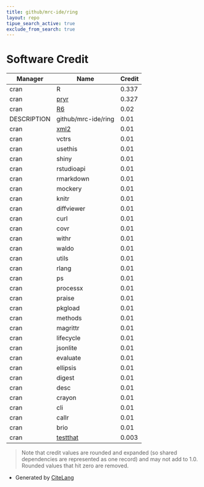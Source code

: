 ```yaml
---
title: github/mrc-ide/ring
layout: repo
tipue_search_active: true
exclude_from_search: true
---
```

# Software Credit

|Manager|Name|Credit|
|-------|----|------|
|cran|R|0.337|
|cran|[pryr](https://github.com/hadley/pryr)|0.327|
|cran|[R6](https://r6.r-lib.org)|0.02|
|DESCRIPTION|github/mrc-ide/ring|0.01|
|cran|[xml2](https://xml2.r-lib.org/)|0.01|
|cran|vctrs|0.01|
|cran|usethis|0.01|
|cran|shiny|0.01|
|cran|rstudioapi|0.01|
|cran|rmarkdown|0.01|
|cran|mockery|0.01|
|cran|knitr|0.01|
|cran|diffviewer|0.01|
|cran|curl|0.01|
|cran|covr|0.01|
|cran|withr|0.01|
|cran|waldo|0.01|
|cran|utils|0.01|
|cran|rlang|0.01|
|cran|ps|0.01|
|cran|processx|0.01|
|cran|praise|0.01|
|cran|pkgload|0.01|
|cran|methods|0.01|
|cran|magrittr|0.01|
|cran|lifecycle|0.01|
|cran|jsonlite|0.01|
|cran|evaluate|0.01|
|cran|ellipsis|0.01|
|cran|digest|0.01|
|cran|desc|0.01|
|cran|crayon|0.01|
|cran|cli|0.01|
|cran|callr|0.01|
|cran|brio|0.01|
|cran|[testthat](https://testthat.r-lib.org)|0.003|


> Note that credit values are rounded and expanded (so shared dependencies are represented as one record) and may not add to 1.0. Rounded values that hit zero are removed.


- Generated by [CiteLang](https://github.com/vsoch/citelang)
